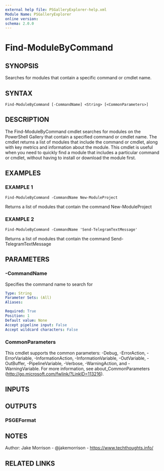 ```yaml
---
external help file: PSGalleryExplorer-help.xml
Module Name: PSGalleryExplorer
online version:
schema: 2.0.0
---
```


# Find-ModuleByCommand

## SYNOPSIS
Searches for modules that contain a specific command or cmdlet name.

## SYNTAX

```
Find-ModuleByCommand [-CommandName] <String> [<CommonParameters>]
```

## DESCRIPTION
The Find-ModuleByCommand cmdlet searches for modules on the PowerShell Gallery that contain a specified command or cmdlet name.
The cmdlet returns a list of modules that include the command or cmdlet, along with key metrics and information about the module.
This cmdlet is useful when you need to quickly find a module that includes a particular command or cmdlet, without having to install or download the module first.

## EXAMPLES

### EXAMPLE 1
```
Find-ModuleByCommand -CommandName New-ModuleProject
```

Returns a list of modules that contain the command New-ModuleProject

### EXAMPLE 2
```
Find-ModuleByCommand -CommandName 'Send-TelegramTextMessage'
```

Returns a list of modules that contain the command Send-TelegramTextMessage

## PARAMETERS

### -CommandName
Specifies the command name to search for

```yaml
Type: String
Parameter Sets: (All)
Aliases:

Required: True
Position: 1
Default value: None
Accept pipeline input: False
Accept wildcard characters: False
```

### CommonParameters
This cmdlet supports the common parameters: -Debug, -ErrorAction, -ErrorVariable, -InformationAction, -InformationVariable, -OutVariable, -OutBuffer, -PipelineVariable, -Verbose, -WarningAction, and -WarningVariable.
For more information, see about_CommonParameters (http://go.microsoft.com/fwlink/?LinkID=113216).

## INPUTS

## OUTPUTS

### PSGEFormat
## NOTES
Author: Jake Morrison - @jakemorrison - https://www.techthoughts.info/

## RELATED LINKS

